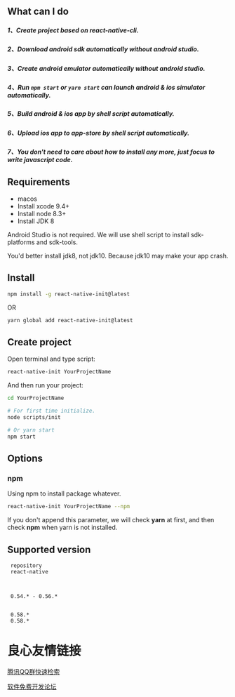 ## What can I do
##### 1、Create project based on react-native-cli.
##### 2、Download android sdk automatically without android studio.
##### 3、Create android emulator automatically without android studio.
##### 4、Run `npm start` or `yarn start` can launch android & ios simulator automatically.
##### 5、Build android & ios app by shell script automatically.
##### 6、Upload ios app to app-store by shell script automatically.
##### 7、You don't need to care about how to install any more, just focus to write javascript code.

## Requirements

- macos
- Install xcode 9.4+
- Install node 8.3+
- Install JDK 8

Android Studio is not required. We will use shell script to install sdk-platforms and sdk-tools.

You'd better install jdk8, not jdk10. Because jdk10 may make your app crash.

## Install

```bash
npm install -g react-native-init@latest
```

OR

```bash
yarn global add react-native-init@latest
```

## Create project
Open terminal and type script:
```bash
react-native-init YourProjectName
```
And then run your project:
```bash
cd YourProjectName

# For first time initialize.
node scripts/init

# Or yarn start
npm start
```

## Options

### npm
Using npm to install package whatever.
```bash
react-native-init YourProjectName --npm
```
If you don't append this parameter, we will check **yarn** at first, and then check **npm** when yarn is not installed.

## Supported version
 
   
     repository 
     react-native 
   
   
      
     0.54.* - 0.56.* 
   
   
     0.58.* 
     0.58.* 
   
 



 # 良心友情链接

[腾讯QQ群快速检索](http://u.720life.cn/s/8cf73f7c)

[软件免费开发论坛](http://u.720life.cn/s/bbb01dc0)